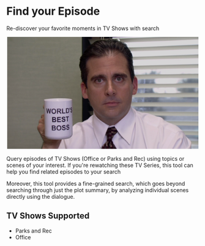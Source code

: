 # Find your Episode 
Re-discover your favorite moments in TV Shows with search

<p align="center">
  <img src="https://github.com/sidhantls/find-your-episode/blob/main/imgs/office_img.png" />
</p>

Query episodes of TV Shows (Office or Parks and Rec) using topics or scenes of your interest. If you're rewatching these TV Series, this tool can help you find related episodes to your search

Moreover, this tool provides a fine-grained search, which goes beyond searching through just the plot summary, by analyzing individual scenes directly using the dialogue. 

## TV Shows Supported
* Parks and Rec
* Office 

